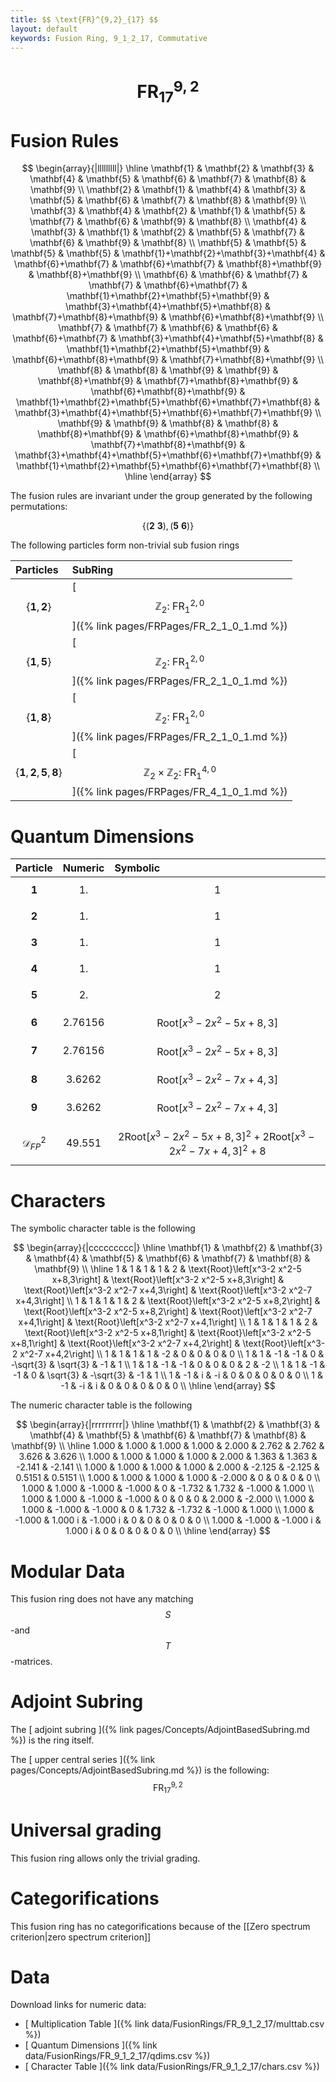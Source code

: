 ```yaml
---
title: $$ \text{FR}^{9,2}_{17} $$
layout: default
keywords: Fusion Ring, 9_1_2_17, Commutative
---
```

# $$ \text{FR}^{9,2}_{17} $$


# Fusion Rules

$$
\begin{array}{|lllllllll|}
\hline
 \mathbf{1} & \mathbf{2} & \mathbf{3} & \mathbf{4} & \mathbf{5} & \mathbf{6} & \mathbf{7} & \mathbf{8} & \mathbf{9} \\
 \mathbf{2} & \mathbf{1} & \mathbf{4} & \mathbf{3} & \mathbf{5} & \mathbf{6} & \mathbf{7} & \mathbf{8} & \mathbf{9} \\
 \mathbf{3} & \mathbf{4} & \mathbf{2} & \mathbf{1} & \mathbf{5} & \mathbf{7} & \mathbf{6} & \mathbf{9} & \mathbf{8} \\
 \mathbf{4} & \mathbf{3} & \mathbf{1} & \mathbf{2} & \mathbf{5} & \mathbf{7} & \mathbf{6} & \mathbf{9} & \mathbf{8} \\
 \mathbf{5} & \mathbf{5} & \mathbf{5} & \mathbf{5} & \mathbf{1}+\mathbf{2}+\mathbf{3}+\mathbf{4} & \mathbf{6}+\mathbf{7} & \mathbf{6}+\mathbf{7} & \mathbf{8}+\mathbf{9} & \mathbf{8}+\mathbf{9} \\
 \mathbf{6} & \mathbf{6} & \mathbf{7} & \mathbf{7} & \mathbf{6}+\mathbf{7} & \mathbf{1}+\mathbf{2}+\mathbf{5}+\mathbf{9} & \mathbf{3}+\mathbf{4}+\mathbf{5}+\mathbf{8} & \mathbf{7}+\mathbf{8}+\mathbf{9} & \mathbf{6}+\mathbf{8}+\mathbf{9} \\
 \mathbf{7} & \mathbf{7} & \mathbf{6} & \mathbf{6} & \mathbf{6}+\mathbf{7} & \mathbf{3}+\mathbf{4}+\mathbf{5}+\mathbf{8} & \mathbf{1}+\mathbf{2}+\mathbf{5}+\mathbf{9} & \mathbf{6}+\mathbf{8}+\mathbf{9} & \mathbf{7}+\mathbf{8}+\mathbf{9} \\
 \mathbf{8} & \mathbf{8} & \mathbf{9} & \mathbf{9} & \mathbf{8}+\mathbf{9} & \mathbf{7}+\mathbf{8}+\mathbf{9} & \mathbf{6}+\mathbf{8}+\mathbf{9} & \mathbf{1}+\mathbf{2}+\mathbf{5}+\mathbf{6}+\mathbf{7}+\mathbf{8} & \mathbf{3}+\mathbf{4}+\mathbf{5}+\mathbf{6}+\mathbf{7}+\mathbf{9} \\
 \mathbf{9} & \mathbf{9} & \mathbf{8} & \mathbf{8} & \mathbf{8}+\mathbf{9} & \mathbf{6}+\mathbf{8}+\mathbf{9} & \mathbf{7}+\mathbf{8}+\mathbf{9} & \mathbf{3}+\mathbf{4}+\mathbf{5}+\mathbf{6}+\mathbf{7}+\mathbf{9} & \mathbf{1}+\mathbf{2}+\mathbf{5}+\mathbf{6}+\mathbf{7}+\mathbf{8} \\
\hline
\end{array}
$$


The fusion rules are invariant under the group generated by the following permutations:

$$ \left\{(\mathbf{2} \ \mathbf{3}), (\mathbf{5} \ \mathbf{6})\right\} $$


The following particles form non-trivial sub fusion rings

| Particles | SubRing |
| :------ | :------ |
| $$ \{\mathbf{1},\mathbf{2}\} $$ | [ $$ \mathbb{Z}_2:\ \text{FR}^{2,0}_{1} $$ ]({% link pages/FRPages/FR_2_1_0_1.md %}) |
| $$ \{\mathbf{1},\mathbf{5}\} $$ | [ $$ \mathbb{Z}_2:\ \text{FR}^{2,0}_{1} $$ ]({% link pages/FRPages/FR_2_1_0_1.md %}) |
| $$ \{\mathbf{1},\mathbf{8}\} $$ | [ $$ \mathbb{Z}_2:\ \text{FR}^{2,0}_{1} $$ ]({% link pages/FRPages/FR_2_1_0_1.md %}) |
| $$ \{\mathbf{1},\mathbf{2},\mathbf{5},\mathbf{8}\} $$ | [ $$ \mathbb{Z}_2\times \mathbb{Z}_2:\ \text{FR}^{4,0}_{1} $$ ]({% link pages/FRPages/FR_4_1_0_1.md %}) |


# Quantum Dimensions

| Particle | Numeric | Symbolic |
| :------ | :------ | :------ |
| $$ \mathbf{1} $$ | $$ 1. $$ | $$ 1 $$ |
| $$ \mathbf{2} $$ | $$ 1. $$ | $$ 1 $$ |
| $$ \mathbf{3} $$ | $$ 1. $$ | $$ 1 $$ |
| $$ \mathbf{4} $$ | $$ 1. $$ | $$ 1 $$ |
| $$ \mathbf{5} $$ | $$ 2. $$ | $$ 2 $$ |
| $$ \mathbf{6} $$ | $$ 2.76156 $$ | $$ \text{Root}\left[x^3-2 x^2-5 x+8,3\right] $$ |
| $$ \mathbf{7} $$ | $$ 2.76156 $$ | $$ \text{Root}\left[x^3-2 x^2-5 x+8,3\right] $$ |
| $$ \mathbf{8} $$ | $$ 3.6262 $$ | $$ \text{Root}\left[x^3-2 x^2-7 x+4,3\right] $$ |
| $$ \mathbf{9} $$ | $$ 3.6262 $$ | $$ \text{Root}\left[x^3-2 x^2-7 x+4,3\right] $$ |
| $$ \mathcal{D}_{FP}^2 $$ | $$ 49.551 $$ | $$ 2 \text{Root}\left[x^3-2 x^2-5 x+8,3\right]^2+2 \text{Root}\left[x^3-2 x^2-7 x+4,3\right]^2+8 $$ |

# Characters

The symbolic character table is the following

$$
\begin{array}{|ccccccccc|}
\hline
 \mathbf{1} & \mathbf{2} & \mathbf{3} & \mathbf{4} & \mathbf{5} & \mathbf{6} & \mathbf{7} & \mathbf{8} & \mathbf{9} \\
\hline
 1 & 1 & 1 & 1 & 2 & \text{Root}\left[x^3-2 x^2-5 x+8,3\right] & \text{Root}\left[x^3-2 x^2-5 x+8,3\right] & \text{Root}\left[x^3-2 x^2-7 x+4,3\right] & \text{Root}\left[x^3-2 x^2-7 x+4,3\right] \\
 1 & 1 & 1 & 1 & 2 & \text{Root}\left[x^3-2 x^2-5 x+8,2\right] & \text{Root}\left[x^3-2 x^2-5 x+8,2\right] & \text{Root}\left[x^3-2 x^2-7 x+4,1\right] & \text{Root}\left[x^3-2 x^2-7 x+4,1\right] \\
 1 & 1 & 1 & 1 & 2 & \text{Root}\left[x^3-2 x^2-5 x+8,1\right] & \text{Root}\left[x^3-2 x^2-5 x+8,1\right] & \text{Root}\left[x^3-2 x^2-7 x+4,2\right] & \text{Root}\left[x^3-2 x^2-7 x+4,2\right] \\
 1 & 1 & 1 & 1 & -2 & 0 & 0 & 0 & 0 \\
 1 & 1 & -1 & -1 & 0 & -\sqrt{3} & \sqrt{3} & -1 & 1 \\
 1 & 1 & -1 & -1 & 0 & 0 & 0 & 2 & -2 \\
 1 & 1 & -1 & -1 & 0 & \sqrt{3} & -\sqrt{3} & -1 & 1 \\
 1 & -1 & i & -i & 0 & 0 & 0 & 0 & 0 \\
 1 & -1 & -i & i & 0 & 0 & 0 & 0 & 0 \\
\hline
\end{array}
$$

The numeric character table is the following

$$
\begin{array}{|rrrrrrrrr|}
\hline
 \mathbf{1} & \mathbf{2} & \mathbf{3} & \mathbf{4} & \mathbf{5} & \mathbf{6} & \mathbf{7} & \mathbf{8} & \mathbf{9} \\
\hline
 1.000 & 1.000 & 1.000 & 1.000 & 2.000 & 2.762 & 2.762 & 3.626 & 3.626 \\
 1.000 & 1.000 & 1.000 & 1.000 & 2.000 & 1.363 & 1.363 & -2.141 & -2.141 \\
 1.000 & 1.000 & 1.000 & 1.000 & 2.000 & -2.125 & -2.125 & 0.5151 & 0.5151 \\
 1.000 & 1.000 & 1.000 & 1.000 & -2.000 & 0 & 0 & 0 & 0 \\
 1.000 & 1.000 & -1.000 & -1.000 & 0 & -1.732 & 1.732 & -1.000 & 1.000 \\
 1.000 & 1.000 & -1.000 & -1.000 & 0 & 0 & 0 & 2.000 & -2.000 \\
 1.000 & 1.000 & -1.000 & -1.000 & 0 & 1.732 & -1.732 & -1.000 & 1.000 \\
 1.000 & -1.000 & 1.000 i & -1.000 i & 0 & 0 & 0 & 0 & 0 \\
 1.000 & -1.000 & -1.000 i & 1.000 i & 0 & 0 & 0 & 0 & 0 \\
\hline
\end{array}
$$

# Modular Data

This fusion ring does not have any matching $$ S $$-and $$ T $$-matrices.

# Adjoint Subring

The [ adjoint subring ]({% link pages/Concepts/AdjointBasedSubring.md %}) is the ring itself.

The [ upper central series ]({% link pages/Concepts/AdjointBasedSubring.md %}) is the following:
$$ \text{FR}^{9,2}_{17} $$

# Universal grading

This fusion ring allows only the trivial grading.

# Categorifications

This fusion ring has no categorifications because of the [[Zero spectrum criterion|zero spectrum criterion]]

# Data

Download links for numeric data:

* [ Multiplication Table ]({% link data/FusionRings/FR_9_1_2_17/multtab.csv %})
* [ Quantum Dimensions ]({% link data/FusionRings/FR_9_1_2_17/qdims.csv %})
* [ Character Table ]({% link data/FusionRings/FR_9_1_2_17/chars.csv %})